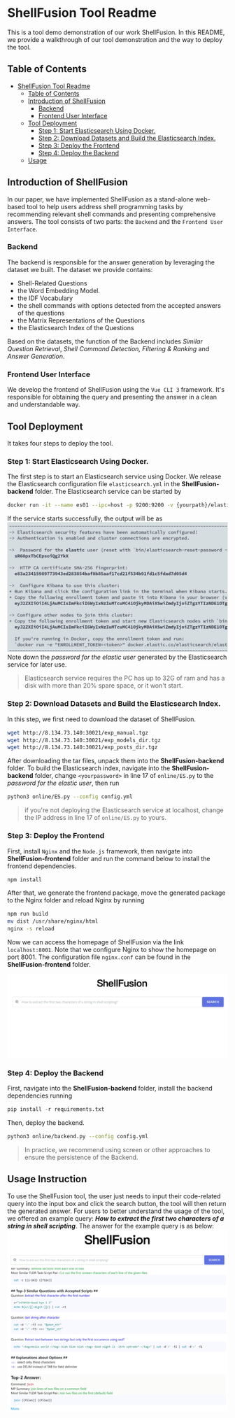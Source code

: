 # ShellFusion Tool Readme
This is a tool demo demonstration of our work ShellFusion. In this README, we provide a walkthrough of our tool demonstration and the way to deploy the tool.
## Table of Contents

- [ShellFusion Tool Readme](#shellfusion-tool-readme)
  - [Table of Contents](#table-of-contents)
  - [Introduction of ShellFusion](#introduction-of-shellfusion)
    - [Backend](#backend)
    - [Frontend User Interface](#frontend-user-interface)
  - [Tool Deployment](#tool-deployment)
    - [Step 1: Start Elasticsearch Using Docker.](#step-1-start-elasticsearch-using-docker)
    - [Step 2: Download Datasets and Build the Elasticsearch Index.](#step-2-download-datasets-and-build-the-elasticsearch-index)
    - [Step 3: Deploy the Frontend](#step-3-deploy-the-frontend)
    - [Step 4: Deploy the Backend](#step-4-deploy-the-backend)
  - [Usage](#usage-instruction)

## Introduction of ShellFusion
In our paper, we have implemented ShellFusion as a stand-alone web-based tool to help users address shell programming tasks by recommending relevant shell commands and presenting comprehensive answers. The tool consists of two parts: the `Backend` and the `Frontend User Interface`.
### Backend
The backend is responsible for the answer generation by leveraging the dataset we built. The dataset we provide contains:
 - Shell-Related Questions
 - the Word Embedding Model.
 - the IDF Vocabulary
 - the shell commands with options detected from the accepted answers of the questions
 - the Matrix Representations of the Questions
 - the Elasticsearch Index of the Questions

Based on the datasets, the function of the Backend includes _Similar Question Retrieval_, _Shell Command Detection, Filtering & Ranking_ and _Answer Generation_.
### Frontend User Interface
We develop the frontend of ShellFusion using the `Vue CLI 3` framework. It's responsible for obtaining the query and presenting the answer in a clean and understandable way.
## Tool Deployment
It takes four steps to deploy the tool. 
### Step 1: Start Elasticsearch Using Docker.

The first step is to start an Elasticsearch service using Docker. We release the Elasticsearch configuration file `elasticsearch.yml` in the **ShellFusion-backend** folder. The Elasticsearch service can be started by  
```sh
docker run -it --name es01 --ipc=host -p 9200:9200 -v {yourpath}/elasticsearch.yml:/config/elasticsearch.yml docker.elastic.co/ elasticsearch/elasticsearch:8.0.0
``` 
If the service starts successfully, the output will be as ![Elasticsearch](https://github.com/QuinVIVER/ShellFusion-tooldemo/blob/main/figs/fig5.jpg?raw=true) 
Note down the _password for the elastic user_ generated by the Elasticsearch service for later use. 

> Elasticsearch service requires the PC has up to 32G of ram and has a disk with more than 20% spare space, or it won't start.

### Step 2: Download Datasets and Build the Elasticsearch Index.

In this step, we first need to download the dataset of ShellFusion.
```sh
wget http://8.134.73.140:30021/exp_manual.tgz
wget http://8.134.73.140:30021/exp_models_dir.tgz
wget http://8.134.73.140:30021/exp_posts_dir.tgz
```
After downloading the tar files, unpack them into the **ShellFusion-backend** folder. 
To build the Elasticsearch index, navigate into the **ShellFusion-backend** folder, change `<yourpassword>` in line 17 of `online/ES.py` to the _password for the elastic user_, then run
``` sh
python3 online/ES.py --config config.yml
```
> if you're not deploying the Elasticsearch service at localhost, change the IP address in line 17 of `online/ES.py` to yours.
### Step 3: Deploy the Frontend
First, install `Nginx` and the `Node.js` framework, then navigate into **ShellFusion-frontend** folder and run the command below to install the frontend dependencies. 
```sh
npm install
```
After that, we generate the frontend package, move the generated package to the Nginx folder and reload Nginx by running
```sh
npm run build
mv dist /usr/share/nginx/html
nginx -s reload
```
Now we can access the homepage of ShellFusion via the link `localhost:8001`. Note that we configure Nginx to show the homepage on port 8001. The configuration file `nginx.conf` can be found in the **ShellFusion-frontend** folder.

![Tool page](https://github.com/QuinVIVER/ShellFusion-tooldemo/blob/main/figs/sf.jpg?raw=false) 

### Step 4: Deploy the Backend

First, navigate into the **ShellFusion-backend** folder, install the backend dependencies running
 ```python
 pip install -r requirements.txt
 ```
Then, deploy the backend.
```sh
python3 online/backend.py --config config.yml
```
> In practice, we recommend using screen or other approaches to ensure the persistence of the Backend.

## Usage Instruction
To use the ShellFusion tool, the user just needs to input their code-related query into the input box and click the search button, the tool will then return the generated answer.
For users to better understand the usage of the tool, we offered an example query: ***How to extract the first two characters of a string in shell scripting***. The answer for the example query is as below:
![query](https://github.com/QuinVIVER/ShellFusion-tooldemo/blob/main/figs/SFresult.jpg?raw=false) 

